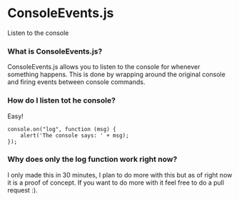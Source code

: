 # ConsoleEvents.js
Listen to the console

### What is ConsoleEvents.js?

ConsoleEvents.js allows you to listen to the console for whenever something happens.
This is done by wrapping around the original console and firing events between console commands.

### How do I listen tot he console?

Easy!

```
console.on("log", function (msg) {
    alert('The console says: ' + msg);
});
```

### Why does only the log function work right now?

I only made this in 30 minutes, I plan to do more with this but as of right now it is a proof of concept. If you want to do more with it feel free to do a pull request :).
